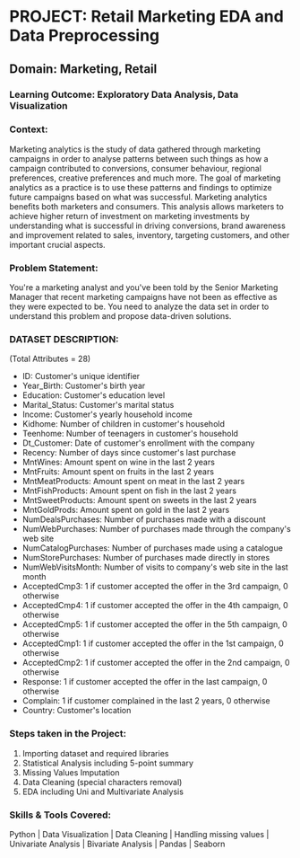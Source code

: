 # PROJECT: Retail Marketing EDA and Data Preprocessing

## Domain: Marketing, Retail

### Learning Outcome: Exploratory Data Analysis, Data Visualization

### Context:
Marketing analytics is the study of data gathered through marketing campaigns in order to analyse patterns between such things as how a campaign contributed to conversions, consumer behaviour, regional preferences, creative preferences and much more. The goal of marketing analytics as a practice is to use these patterns and findings to optimize future campaigns based on what was successful. Marketing analytics benefits both marketers and consumers. This analysis allows marketers to achieve higher return of investment on marketing investments by understanding what is successful in driving conversions, brand awareness and improvement related to sales, inventory, targeting customers, and other important crucial aspects.

### Problem Statement:
You're a marketing analyst and you've been told by the Senior Marketing Manager that recent marketing campaigns have not been as effective as they were expected to be. You need to analyze the data set in order to understand this problem and propose data-driven solutions. 

### DATASET DESCRIPTION:
(Total Attributes = 28)

- ID: Customer's unique identifier
- Year_Birth: Customer's birth year
- Education: Customer's education level
- Marital_Status: Customer's marital status
- Income: Customer's yearly household income
- Kidhome: Number of children in customer's household
- Teenhome: Number of teenagers in customer's household
- Dt_Customer: Date of customer's enrollment with the company
- Recency: Number of days since customer's last purchase
- MntWines: Amount spent on wine in the last 2 years
- MntFruits: Amount spent on fruits in the last 2 years
- MntMeatProducts: Amount spent on meat in the last 2 years
- MntFishProducts: Amount spent on fish in the last 2 years
- MntSweetProducts: Amount spent on sweets in the last 2 years
- MntGoldProds: Amount spent on gold in the last 2 years
- NumDealsPurchases: Number of purchases made with a discount
- NumWebPurchases: Number of purchases made through the company's web site
- NumCatalogPurchases: Number of purchases made using a catalogue
- NumStorePurchases: Number of purchases made directly in stores
- NumWebVisitsMonth: Number of visits to company's web site in the last month
- AcceptedCmp3: 1 if customer accepted the offer in the 3rd campaign, 0 otherwise
- AcceptedCmp4: 1 if customer accepted the offer in the 4th campaign, 0 otherwise
- AcceptedCmp5: 1 if customer accepted the offer in the 5th campaign, 0 otherwise
- AcceptedCmp1: 1 if customer accepted the offer in the 1st campaign, 0 otherwise
- AcceptedCmp2: 1 if customer accepted the offer in the 2nd campaign, 0 otherwise
- Response: 1 if customer accepted the offer in the last campaign, 0 otherwise
- Complain: 1 if customer complained in the last 2 years, 0 otherwise
- Country: Customer's location

### Steps taken in the Project:
1. Importing dataset and required libraries
2. Statistical Analysis including 5-point summary
3. Missing Values Imputation
4. Data Cleaning (special characters removal)
5. EDA including Uni and Multivariate Analysis

 
### Skills & Tools Covered:
 Python | Data Visualization | Data Cleaning | Handling missing values | Univariate Analysis | Bivariate Analysis | Pandas | Seaborn

